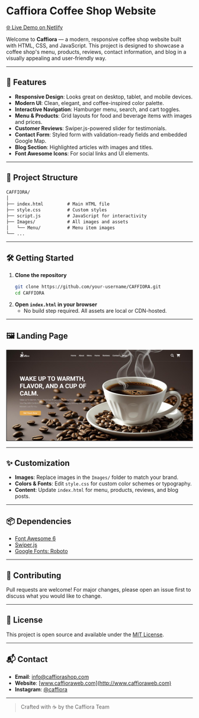 
# Caffiora Coffee Shop Website

[🌐 Live Demo on Netlify](https://caffiora.netlify.app/)

Welcome to **Caffiora** — a modern, responsive coffee shop website built with HTML, CSS, and JavaScript. This project is designed to showcase a coffee shop's menu, products, reviews, contact information, and blog in a visually appealing and user-friendly way.



---

## 🚀 Features

- **Responsive Design**: Looks great on desktop, tablet, and mobile devices.
- **Modern UI**: Clean, elegant, and coffee-inspired color palette.
- **Interactive Navigation**: Hamburger menu, search, and cart toggles.
- **Menu & Products**: Grid layouts for food and beverage items with images and prices.
- **Customer Reviews**: Swiper.js-powered slider for testimonials.
- **Contact Form**: Styled form with validation-ready fields and embedded Google Map.
- **Blog Section**: Highlighted articles with images and titles.
- **Font Awesome Icons**: For social links and UI elements.

---

## 📂 Project Structure

```
CAFFIORA/
│
├── index.html         # Main HTML file
├── style.css          # Custom styles
├── script.js          # JavaScript for interactivity
├── Images/            # All images and assets
│   └── Menu/          # Menu item images
└── ...
```

---

## 🛠️ Getting Started

1. **Clone the repository**
   ```sh
   git clone https://github.com/your-username/CAFFIORA.git
   cd CAFFIORA
   ```
2. **Open `index.html` in your browser**
   - No build step required. All assets are local or CDN-hosted.

---



## 🖼️ Landing Page

![Landing Page](Images/LandingPage.png)

---

## ✨ Customization
- **Images**: Replace images in the `Images/` folder to match your brand.
- **Colors & Fonts**: Edit `style.css` for custom color schemes or typography.
- **Content**: Update `index.html` for menu, products, reviews, and blog posts.

---

## 📦 Dependencies
- [Font Awesome 6](https://fontawesome.com/)
- [Swiper.js](https://swiperjs.com/)
- [Google Fonts: Roboto](https://fonts.google.com/specimen/Roboto)

---

## 🤝 Contributing
Pull requests are welcome! For major changes, please open an issue first to discuss what you would like to change.

---

## 📄 License
This project is open source and available under the [MIT License](LICENSE).

---

## 📬 Contact
- **Email**: info@caffiorashop.com
- **Website**: [www.caffioraweb.com](http://www.caffioraweb.com)
- **Instagram**: [@caffiora](#)

---

> Crafted with ☕ by the Caffiora Team
